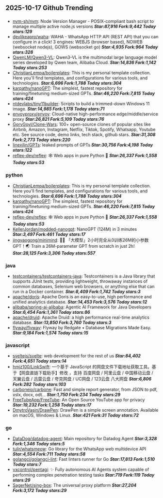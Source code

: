 ## 2025-10-17 Github Trending

### 
* [nvm-sh/nvm](https://github.com/nvm-sh/nvm): Node Version Manager - POSIX-compliant bash script to manage multiple active node.js versions ***Star:87,916 Fork:9,442 Today stars:129***
* [devlikeapro/waha](https://github.com/devlikeapro/waha): WAHA - WhatsApp HTTP API (REST API) that you can configure in a click! 3 engines: WEBJS (browser based), NOWEB (websocket nodejs), GOWS (websocket go) ***Star:4,935 Fork:964 Today stars:328***
* [QwenLM/Qwen3-VL](https://github.com/QwenLM/Qwen3-VL): Qwen3-VL is the multimodal large language model series developed by Qwen team, Alibaba Cloud. ***Star:14,836 Fork:1,142 Today stars:253***
* [ChristianLempa/boilerplates](https://github.com/ChristianLempa/boilerplates): This is my personal template collection. Here you'll find templates, and configurations for various tools, and technologies. ***Star:6,696 Fork:1,788 Today stars:304***
* [karpathy/nanoGPT](https://github.com/karpathy/nanoGPT): The simplest, fastest repository for training/finetuning medium-sized GPTs. ***Star:46,220 Fork:7,815 Today stars:424***
* [ntdevlabs/tiny11builder](https://github.com/ntdevlabs/tiny11builder): Scripts to build a trimmed-down Windows 11 image. ***Star:14,985 Fork:1,178 Today stars:71***
* [envoyproxy/envoy](https://github.com/envoyproxy/envoy): Cloud-native high-performance edge/middle/service proxy ***Star:26,821 Fork:5,109 Today stars:76***
* [GorvGoyl/Clone-Wars](https://github.com/GorvGoyl/Clone-Wars): 100+ open-source clones of popular sites like Airbnb, Amazon, Instagram, Netflix, Tiktok, Spotify, Whatsapp, Youtube etc. See source code, demo links, tech stack, github stars. ***Star:31,308 Fork:2,773 Today stars:220***
* [linexjlin/GPTs](https://github.com/linexjlin/GPTs): leaked prompts of GPTs ***Star:30,756 Fork:4,198 Today stars:122***
* [reflex-dev/reflex](https://github.com/reflex-dev/reflex): 🕸️ Web apps in pure Python 🐍 ***Star:26,337 Fork:1,558 Today stars:53***

### python
* [ChristianLempa/boilerplates](https://github.com/ChristianLempa/boilerplates): This is my personal template collection. Here you'll find templates, and configurations for various tools, and technologies. ***Star:6,696 Fork:1,788 Today stars:304***
* [karpathy/nanoGPT](https://github.com/karpathy/nanoGPT): The simplest, fastest repository for training/finetuning medium-sized GPTs. ***Star:46,220 Fork:7,815 Today stars:424***
* [reflex-dev/reflex](https://github.com/reflex-dev/reflex): 🕸️ Web apps in pure Python 🐍 ***Star:26,337 Fork:1,558 Today stars:53***
* [KellerJordan/modded-nanogpt](https://github.com/KellerJordan/modded-nanogpt): NanoGPT (124M) in 3 minutes ***Star:3,497 Fork:461 Today stars:17***
* [jingyaogong/minimind](https://github.com/jingyaogong/minimind): 🚀🚀 「大模型」2小时完全从0训练26M的小参数GPT！🌏 Train a 26M-parameter GPT from scratch in just 2h! ***Star:28,125 Fork:3,306 Today stars:557***

### java
* [testcontainers/testcontainers-java](https://github.com/testcontainers/testcontainers-java): Testcontainers is a Java library that supports JUnit tests, providing lightweight, throwaway instances of common databases, Selenium web browsers, or anything else that can run in a Docker container. ***Star:8,409 Fork:1,742 Today stars:3***
* [apache/doris](https://github.com/apache/doris): Apache Doris is an easy-to-use, high performance and unified analytics database. ***Star:14,453 Fork:3,576 Today stars:12***
* [alibaba/spring-ai-alibaba](https://github.com/alibaba/spring-ai-alibaba): Agentic AI Framework for Java Developers ***Star:6,454 Fork:1,361 Today stars:86***
* [apache/druid](https://github.com/apache/druid): Apache Druid: a high performance real-time analytics database. ***Star:13,850 Fork:3,760 Today stars:3***
* [flyway/flyway](https://github.com/flyway/flyway): Flyway by Redgate • Database Migrations Made Easy. ***Star:9,184 Fork:1,574 Today stars:15***

### javascript
* [sveltejs/svelte](https://github.com/sveltejs/svelte): web development for the rest of us ***Star:84,402 Fork:4,651 Today stars:14***
* [hmjz100/LinkSwift](https://github.com/hmjz100/LinkSwift): 一个基于 JavaScript 的网盘文件下载地址获取工具。基于【网盘直链下载助手】修改 ，支持 百度网盘 / 阿里云盘 / 中国移动云盘 / 天翼云盘 / 迅雷云盘 / 夸克网盘 / UC网盘 / 123云盘 八大网盘 ***Star:6,806 Fork:282 Today stars:103***
* [carboneio/carbone](https://github.com/carboneio/carbone): Fast and simple report generator, from JSON to pdf, xslx, docx, odt... ***Star:1,750 Fork:234 Today stars:29***
* [FreeTubeApp/FreeTube](https://github.com/FreeTubeApp/FreeTube): An Open Source YouTube app for privacy ***Star:19,232 Fork:1,258 Today stars:17***
* [DmytroVasin/DrawPen](https://github.com/DmytroVasin/DrawPen): DrawPen is a simple screen annotation. Available on macOS, Windows & Linux. ***Star:421 Fork:31 Today stars:72***

### go
* [DataDog/datadog-agent](https://github.com/DataDog/datadog-agent): Main repository for Datadog Agent ***Star:3,328 Fork:1,346 Today stars:5***
* [tulir/whatsmeow](https://github.com/tulir/whatsmeow): Go library for the WhatsApp web multidevice API ***Star:4,554 Fork:711 Today stars:58***
* [golangci/golangci-lint](https://github.com/golangci/golangci-lint): Fast linters runner for Go ***Star:17,813 Fork:1,510 Today stars:7***
* [vxcontrol/pentagi](https://github.com/vxcontrol/pentagi): ✨ Fully autonomous AI Agents system capable of performing complex penetration testing tasks ***Star:719 Fork:119 Today stars:29***
* [SagerNet/sing-box](https://github.com/SagerNet/sing-box): The universal proxy platform ***Star:27,204 Fork:3,172 Today stars:29***
